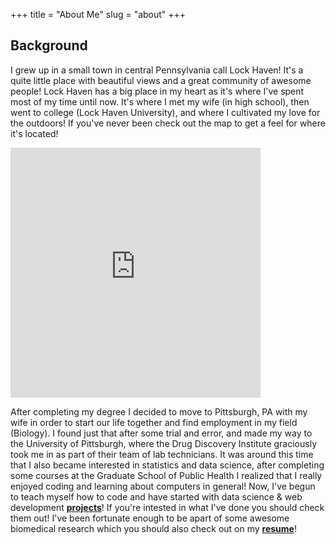 +++
title = "About Me"
slug = "about"
+++

## Background
I grew up in a small town in central Pennsylvania call Lock Haven! It's a quite little place with beautiful views and a great community of awesome people! Lock Haven has a big place in my heart as it's where I've spent most of my time until now. It's where I met my wife (in high school), then went to college (Lock Haven University), and where I cultivated my love for the outdoors! If you've never been check out the map to get a feel for where it's located! 

<iframe align="center" src="https://www.google.com/maps/embed?pb=!1m18!1m12!1m3!1d48076.888804566974!2d-77.47930583889749!3d41.13877064752028!2m3!1f0!2f0!3f0!3m2!1i1024!2i768!4f13.1!3m3!1m2!1s0x89ce5ecacec14a51%3A0x26c24f7e098f649!2sLock+Haven%2C+PA+17745!5e0!3m2!1sen!2sus!4v1536534862335" width="400" height="400" frameborder="0" style="border:0" allowfullscreen></iframe>

After completing my degree I decided to move to Pittsburgh, PA with my wife in order to start our life together and find employment in my field (Biology). I found just that after some trial and error, and made my way to the University of Pittsburgh, where the Drug Discovery Institute graciously took me in as part of their team of lab technicians. It was around this time that I also became interested in statistics and data science, after completing some courses at the Graduate School of Public Health I realized that I really enjoyed coding and learning about computers in general! Now, I've begun to teach myself how to code and have started with data science & web development [**projects**](/projects/)! If you're intested in what I've done you should check them out! I've been fortunate enough to be apart of some awesome biomedical research which you should also check out on my [**resume**](resume.md)!

## 
